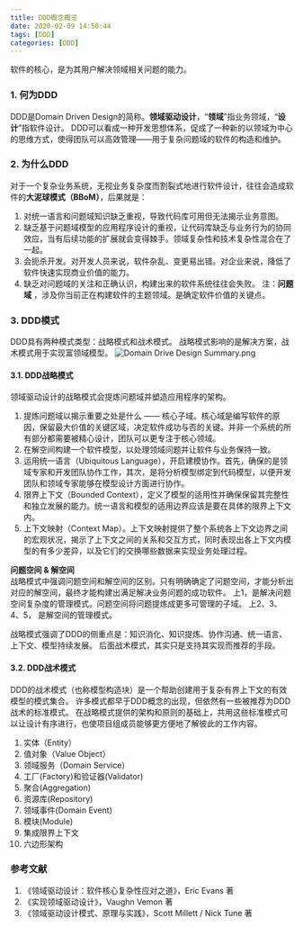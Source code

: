 ```yaml
---
title: DDD概念概览
date: 2020-02-09 14:50:44
tags: [DDD]
categories: [DDD]
---
```

软件的核心，是为其用户解决领域相关问题的能力。

### 1. 何为DDD
DDD是Domain Driven Design的简称。**领域驱动设计**，“**领域**”指业务领域，“**设计**”指软件设计。
DDD可以看成一种开发思想体系，促成了一种新的以领域为中心的思维方式，使得团队可以高效管理——用于复杂问题域的软件的构造和维护。
<!-- more -->

### 2. 为什么DDD
对于一个复杂业务系统，无视业务复杂度而割裂式地进行软件设计，往往会造成软件的**大泥球模式（BBoM）**，后果就是：
1. 对统一语言和问题域知识缺乏重视，导致代码库可用但无法揭示业务意图。
2. 缺乏基于问题域模型的应用程序设计的重视，让代码库缺乏与业务行为的协同效应，当有后续功能的扩展就会变得棘手。领域复杂性和技术复杂性混合在了一起。
3. 会扼杀开发。对开发人员来说，软件杂乱、变更易出错。对企业来说，降低了软件快速实现商业价值的能力。
4. 缺乏对问题域的关注和正确认识，构建出来的软件系统往往会失败。
注：**问题域** ，涉及你当前正在构建软件的主题领域。是确定软件价值的关键点。

### 3. DDD模式
DDD具有两种模式类型：战略模式和战术模式。
战略模式影响的是解决方案，战术模式用于实现富领域模型。
![Domain Drive Design Summary.png](DDD概念概览/ddd-summary.png)

#### 3.1. DDD战略模式
领域驱动设计的战略模式会提炼问题域并塑造应用程序的架构。
1. 提炼问题域以揭示重要之处是什么 —— 核心子域。核心域是编写软件的原因，保留最大价值的关键区域，决定软件成功与否的关键。并非一个系统的所有部分都需要被精心设计，团队可以更专注于核心领域。
2. 在解空间构建一个软件模型，以处理领域问题并让软件与业务保持一致。
3. 运用统一语言（Ubiquitous Language），开启建模协作。首先，确保的是领域专家和开发团队协作工作，其次，是将分析模型绑定到代码模型，以便开发团队和领域专家能够在模型设计方面进行协作。
4. 限界上下文（Bounded Context），定义了模型的适用性并确保保留其完整性和独立发展的能力。统一语言和模型的适用边界应该是要在具体的限界上下文内。
5. 上下文映射（Context Map）。上下文映射提供了整个系统各上下文边界之间的宏观状况，揭示了上下文之间的关系和交互方式，同时表现出各上下文内模型的有多少差异，以及它们的交换哪些数据来实现业务处理过程。

**问题空间 & 解空间**  
战略模式中强调问题空间和解空间的区别。只有明确确定了问题空间，才能分析出对应的解空间，最终才能构建出满足解决业务问题的成功软件。
上1，是解决问题空间复杂度的管理模式。问题空间将问题提炼成更多可管理的子域。
上2、3、4、5， 是解空间的管理模式。

战略模式强调了DDD的侧重点是：知识消化、知识提炼、协作沟通、统一语言、上下文、模型持续发展。
后面战术模式，其实只是支持其实现而推荐的手段。
 
#### 3.2. DDD战术模式
DDD的战术模式（也称模型构造块）是一个帮助创建用于复杂有界上下文的有效模型的模式集合。
许多模式都早于DDD概念的出现，但依然有一些被推荐为DDD战术的标准模式。
在战略模式提供的架构和原则的基础上，共用这些标准模式可以让设计有序进行，也使项目组成员能够更方便地了解彼此的工作内容。
1. 实体（Entity）
2. 值对象（Value Object）
3. 领域服务（Domain Service）
4. 工厂(Factory)和验证器(Validator)
5. 聚合(Aggregation)
6. 资源库(Repository)
6. 领域事件(Domain Event)
7. 模块(Module)
8. 集成限界上下文
9. 六边形架构

### 参考文献 
1. 《领域驱动设计：软件核心复杂性应对之道》，Eric Evans 著
2. 《实现领域驱动设计》，Vaughn Vemon 著
3. 《领域驱动设计模式、原理与实践》，Scott Millett / Nick Tune 著